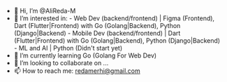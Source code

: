- 👋 Hi, I’m @AliReda-M
- 👀 I’m interested in:
      - Web Dev (backend/frontend) | Figma (Frontend), Dart (Flutter|Frontend) with Go (Golang|Backend), Python (Django|Backend)
      - Mobile Dev (backend/frontend) | Dart (Flutter|Frontend) with Go (Golang|Backend), Python (Django|Backend)
      - ML and AI | Python (Didn't start yet)
- 🌱 I’m currently learning Go (Golang For Web Dev)
- 💞️ I’m looking to collaborate on ...
- 📫 How to reach me: redamerhi@gmail.com

<!---
AliReda-M/AliReda-M is a ✨ special ✨ repository because its `README.md` (this file) appears on your GitHub profile.
You can click the Preview link to take a look at your changes.
--->

